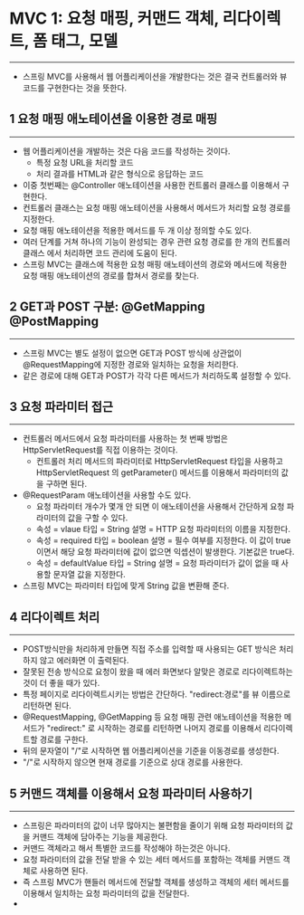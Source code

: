 # MVC 1: 요청 매핑, 커맨드 객체, 리다이렉트, 폼 태그, 모델

---
* 스프링 MVC를 사용해서 웹 어플리케이션을 개발한다는 것은 결국 컨트롤러와 뷰
코드를 구현한다는 것을 뜻한다.

## 1 요청 매핑 애노테이션을 이용한 경로 매핑

---
* 웹 어플리케이션을 개발하는 것은 다음 코드를 작성하는 것이다.
  * 특정 요청 URL을 처리할 코드
  * 처리 결과를 HTML과 같은 형식으로 응답하는 코드
* 이중 첫번째는 @Controller 애노테이션을 사용한 컨트롤러 클래스를 이용해서 구현한다.
* 컨트롤러 클래스는 요청 매핑 애노테이션을 사용해서 메서드가 처리할 요청 경로를 지정한다.
* 요청 매핑 애노테이션을 적용한 메서드를 두 개 이상 정의할 수도 있다.
* 여러 단계를 거쳐 하나의 기능이 완성되는 경우 관련 요청 경로를 한 개의 컨트롤러 클래스
에서 처리하면 코드 관리에 도움이 된다.
* 스프링 MVC는 클래스에 적용한 요청 매핑 애노테이션의 경로와 메서드에 적용한 요청 매핑
애노테이션의 경로를 합쳐서 경로를 찾는다.

## 2 GET과 POST 구분: @GetMapping @PostMapping

---
* 스프링 MVC는 별도 설정이 없으면 GET과 POST 방식에 상관없이 @RequestMapping에 지정한 경로와
일치하는 요청을 처리한다.
* 같은 경로에 대해 GET과 POST가 각각 다른 메서드가 처리하도록 설정할 수 있다.

## 3 요청 파라미터 접근

---
* 컨트롤러 메서드에서 요청 파라미터를 사용하는 첫 번째 방법은 HttpServletRequest를 직접 이용하는 것이다.
  * 컨트롤러 처리 메서드의 파라미터로 HttpServletRequest 타입을 사용하고 HttpServletRequest
  의 getParameter() 메서드를 이용해서 파라미터의 값을 구하면 된다.
* @RequestParam 애노테이션을 사용할 수도 있다.
  * 요청 파라미터 개수가 몇개 안 되면 이 애노테이션을 사용해서 간단하게 요청 파라미터의 값을 구할 수
  있다.
  * 속성 = vlaue 타입 = String 설명 = HTTP 요청 파라미터의 이름을 지정한다.
  * 속성 = required 타입 = boolean 설명 = 필수 여부를 지정한다. 이 값이 true이면서 해당 요청 파라미터에
  값이 없으면 익셉션이 발생한다. 기본값은 true다.
  * 속성 = defaultValue 타입 = String 설명 = 요청 파라미터가 값이 없을 때 사용할 문자열 값을 지정한다.
* 스프링 MVC는 파라미터 타입에 맞게 String 값을 변환해 준다.

## 4 리다이렉트 처리

---
* POST방식만을 처리하게 만들면 직접 주소를 입력할 때 사용되는 GET 방식은 처리하지 않고 에러화면
이 출력된다.
* 잘못된 전송 방식으로 요청이 왔을 때 에러 화면보다 알맞은 경로로 리다이렉트하는 것이 더 좋을
때가 있다.
* 특정 페이지로 리다이렉트시키는 방법은 간단하다. "redirect:경로"를 뷰 이름으로 리턴하면 된다.
* @RequestMapping, @GetMapping 등 요청 매핑 관련 애노테이션을 적용한 메서드가 "redirect:"
로 시작하는 경로를 리턴하면 나머지 경로를 이용해서 리다이렉트할 경로를 구한다.
* 뒤의 문자열이 "/"로 시작하면 웹 어플리케이션을 기준을 이동경로를 생성한다.
* "/"로 시작하지 않으면 현재 경로를 기준으로 상대 경로를 사용한다.

## 5 커맨드 객체를 이용해서 요청 파라미터 사용하기

---
* 스프링은 파라미터의 값이 너무 많아지는 불편함을 줄이기 위해 요청 파라미터의 값을 커맨드
객체에 담아주는 기능을 제공한다.
* 커맨드 객체라고 해서 특별한 코드를 작성해야 하는것은 아니다.
* 요청 파라미터의 값을 전달 받을 수 있는 세터 메서드를 포함하는 객체를 커맨드 객체로 사용하면 된다.
* 즉 스프링 MVC가 핸들러 메서드에 전달할 객체를 생성하고 객체의 세터 메서드를 이용해서 일치하는
요청 파라미터의 값을 전달한다.
* 
